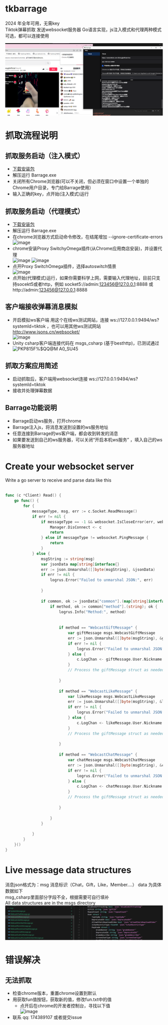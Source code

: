# tkbarrage
2024 年全年可用，无需key  
Tiktok弹幕抓取 发送websocket服务器 
Go语言实现，js注入模式和代理两种模式可选，都可以连接使用
  
![avatar](images/tk1.png)


# 抓取流程说明
## 抓取服务启动（注入模式）
- [下载安装包](https://github.com/driftboat/TiktokBarrage/releases/latest)
- 解压运行 Barrage.exe
- 关闭所有Chrome浏览器(可以不关闭，但必须在窗口中设置一个单独的Chrome用户目录，专门给Barrage使用）  
- 输入正确的key，点开始(注入模式)运行
## 抓取服务启动（代理模式）
- [下载安装包](https://github.com/driftboat/TiktokBarrage/releases/latest)
- 解压运行 Barrage.exe
- 在chrome浏览器方式启动命令修改，在结尾增加 --ignore-certificate-errors  
   ![image](https://github.com/user-attachments/assets/7d6dcd17-6192-4c5a-a273-ee085129da2c)
- chrome安装Proxy SwitchyOmega插件(从Chrome应用商店安装)，并设置代理  
  ![image](https://github.com/user-attachments/assets/1d30e201-ffdf-4a5c-a56f-240455e04a22)
  ![image](https://github.com/user-attachments/assets/d77170d6-b15e-4974-b252-61784d9ace76)
- 点开Proxy SwitchOmega插件，选择autoswitch情景  
  ![image](https://github.com/user-attachments/assets/7f374c3f-f1a8-494d-a906-e30510e62057)
- 点开始(代理模式)运行，如果你需要科学上网，需要输入代理地址，目前只支持socekt5或者http，例如 socket5://admin:123456@127.0.0.1:8888 或 http://admin:123456@127.0.0.1:8888
## 客户端接收弹幕消息模拟
- 开启模拟ws客户端 用这个在线ws测试网站，连接 ws://127.0.0.1:9494/ws?systemId=tiktok ，也可以用其他ws测试网站 http://www.jsons.cn/websocket/  
![image](https://github.com/driftboat/TiktokBarrage/assets/247809/22a97a4f-3222-4d1c-ad4d-8981751f32ef)
 - Unity csharp客户端连接代码在 msgs_csharp (基于besthttp)，已测试通过  
   ![P`KP815`F%$QQ@M A0_SU45](https://github.com/driftboat/Tiktok_Live_Barrage/assets/247809/6be22911-ca24-4a8f-a7a5-cb72444ab328)

## 抓取方案应用简述
- 启动抓取后，客户端用websocket连接 ws://127.0.0.1:9494/ws?systemId=tiktok
- 接收并处理弹幕数据
## Barrage功能说明
- Barrage启动ws服务，打开chrome  
- Barrage注入js，将消息发送到设置的ws服务地址
- 任意连接到Barrage的ws客户端，都会收到转发的消息
- 如果要发送到自己的ws服务器，可以关闭“开启本机ws服务”  ，填入自己的ws服务器地址  
 


# Create your websocket server
Write a go server to receive and parse data like this
```go

func (c *Client) Read() {
	go func() {
		for {
			messageType, msg, err := c.Socket.ReadMessage()
			if err != nil {
				if messageType == -1 && websocket.IsCloseError(err, websocket.CloseGoingAway, websocket.CloseNormalClosure, websocket.CloseNoStatusReceived) {
					Manager.DisConnect <- c
					return
				} else if messageType != websocket.PingMessage {
					return
				}
			} else {
				msgString := string(msg)
				var jsonData map[string]interface{}
				err := json.Unmarshal([]byte(msgString), &jsonData)
				if err != nil {
					logrus.Error("Failed to unmarshal JSON:", err)

				}

				if common, ok := jsonData["common"].(map[string]interface{}); ok {
					if method, ok := common["method"].(string); ok {
						logrus.Info("Method:", method)
 

						if method == "WebcastGiftMessage" {
							var giftMessage msgs.WebcastGiftMessage
							err := json.Unmarshal([]byte(msgString), &giftMessage)
							if err != nil {
								logrus.Error("Failed to unmarshal JSON into WebcastGiftMessage:", err)
							} else {
								c.LogChan <- giftMessage.User.Nickname + "使用了" + giftMessage.Gift.Describe + "数量" + giftMessage.GroupCount
							}
							// Process the giftMessage struct as needed

						}

						if method == "WebcastLikeMessage" {
							var likeMessage msgs.WebcastLikeMessage
							err := json.Unmarshal([]byte(msgString), &likeMessage)
							if err != nil {
								logrus.Error("Failed to unmarshal JSON into WebcastGiftMessage:", err)
							} else {
								c.LogChan <- likeMessage.User.Nickname + "点赞" + likeMessage.Count + "次，总数" + likeMessage.Total
							}
							// Process the giftMessage struct as needed

						}

						if method == "WebcastChatMessage" {
							var chatMessage msgs.WebcastChatMessage
							err := json.Unmarshal([]byte(msgString), &chatMessage)
							if err != nil {
								logrus.Error("Failed to unmarshal JSON into WebcastGiftMessage:", err)
							} else {
								c.LogChan <- chatMessage.User.Nickname + ":" + chatMessage.Content
							}
							// Process the giftMessage struct as needed

						}

					}
				}

			}
		}
	}()
}

```


# Live message data structures
消息json格式为：msg 消息标识（Chat，Gift，Like，Member....） data 为具体数据如下  
msg_csharp里面部分字段不全，根据需要可自行填补  
All data structures are in the msgs directory
![avatar](images/tk2.png)

# 错误解决

## 无法抓取
- 检查chrome版本，重置chrome设置到默认
- 用获取fun值按钮，获取新的值，修改fun.txt中的值
	- 点开后在chrome的开发者控制台，寻找以下值  
   	![image](https://github.com/user-attachments/assets/6bb52534-228f-488a-9c1e-5820a696f472)
- 联系 qq: 174389107 或者提交issue  

   		 
